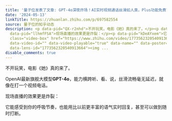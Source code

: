 ```yaml
---
title: '量子位发表了文章: GPT-4o深夜炸场！AI实时视频通话丝滑如人类，Plus功能免费可用'
date: '2024-05-13'
linkTitle: https://zhuanlan.zhihu.com/p/697582554
source: 量子位的知乎动态
description: <p data-pid="QX-r2nhd">不开玩笑，电影《她》真的来了。</p><p data-pid="Rx7YCpQt">OpenAI最新旗舰大模型<b>GPT-4o</b>，能力横跨听、看、说，丝滑流畅毫无延迟，就像在打一个视频电话。</p><p
  data-pid="llhmfFSA">现场直播的效果更是炸裂：</p><p data-pid="kDeAYxem">它能感受到你的呼吸节奏，也能用比以前更丰富的语气实时回复，甚至可以做到随时打断。</p><a
  class="video-box" href="https://www.zhihu.com/video/1773562320540913664" target="_blank"
  data-video-id="" data-video-playable="true" data-name="" data-poster="https://pic1.zhimg.com/v2-06cec6b3c9f6e838dc386d18c8bd767f.jpg?source=382ee89a"
  data-lens-id="1773562320540913664"><img ...
disable_comments: true
---
```

<p data-pid="QX-r2nhd">不开玩笑，电影《她》真的来了。</p><p data-pid="Rx7YCpQt">OpenAI最新旗舰大模型<b>GPT-4o</b>，能力横跨听、看、说，丝滑流畅毫无延迟，就像在打一个视频电话。</p><p data-pid="llhmfFSA">现场直播的效果更是炸裂：</p><p data-pid="kDeAYxem">它能感受到你的呼吸节奏，也能用比以前更丰富的语气实时回复，甚至可以做到随时打断。</p><a class="video-box" href="https://www.zhihu.com/video/1773562320540913664" target="_blank" data-video-id="" data-video-playable="true" data-name="" data-poster="https://pic1.zhimg.com/v2-06cec6b3c9f6e838dc386d18c8bd767f.jpg?source=382ee89a" data-lens-id="1773562320540913664"><img ...